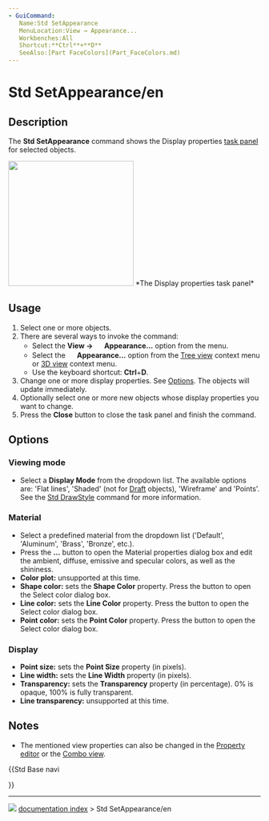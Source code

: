 ```yaml
---
- GuiCommand:
   Name:Std SetAppearance
   MenuLocation:View → Appearance...
   Workbenches:All
   Shortcut:**Ctrl**+**D**
   SeeAlso:[Part FaceColors](Part_FaceColors.md)
---
```


# Std SetAppearance/en

## Description

The **Std SetAppearance** command shows the Display properties [task panel](Task_panel.md) for selected objects.

<img alt="" src=images/DlgDisplayProperties.png  style="width:250px;"> 
*The Display properties task panel*

## Usage

1.  Select one or more objects.
2.  There are several ways to invoke the command:
    -   Select the **View → <img src="images/Std_SetAppearance.svg" width=16px> Appearance...** option from the menu.
    -   Select the **<img src="images/Std_SetAppearance.svg" width=16px> Appearance...** option from the [Tree view](Tree_view.md) context menu or [3D view](3D_view.md) context menu.
    -   Use the keyboard shortcut: **Ctrl**+**D**.
3.  Change one or more display properties. See [Options](#Options.md). The objects will update immediately.
4.  Optionally select one or more new objects whose display properties you want to change.
5.  Press the **Close** button to close the task panel and finish the command.

## Options

### Viewing mode 

-   Select a **Display Mode** from the dropdown list. The available options are: \'Flat lines\', \'Shaded\' (not for [Draft](Draft_Workbench.md) objects), \'Wireframe\' and \'Points\'. See the [Std DrawStyle](Std_DrawStyle.md) command for more information.

### Material

-   Select a predefined material from the dropdown list (\'Default\', \'Aluminum\', \'Brass\', \'Bronze\', etc.).
-   Press the **...** button to open the Material properties dialog box and edit the ambient, diffuse, emissive and specular colors, as well as the shininess.
-   **Color plot:** unsupported at this time.
-   **Shape color:** sets the **Shape Color** property. Press the button to open the Select color dialog box.
-   **Line color:** sets the **Line Color** property. Press the button to open the Select color dialog box.
-   **Point color:** sets the **Point Color** property. Press the button to open the Select color dialog box.

### Display

-   **Point size:** sets the **Point Size** property (in pixels).
-   **Line width:** sets the **Line Width** property (in pixels).
-   **Transparency:** sets the **Transparency** property (in percentage). 0% is opaque, 100% is fully transparent.
-   **Line transparency:** unsupported at this time.

## Notes

-   The mentioned view properties can also be changed in the [Property editor](Property_editor.md) or the [Combo view](Combo_view.md).





{{Std Base navi

}}



---
![](images/Button_right.svg) [documentation index](../README.md) > Std SetAppearance/en
